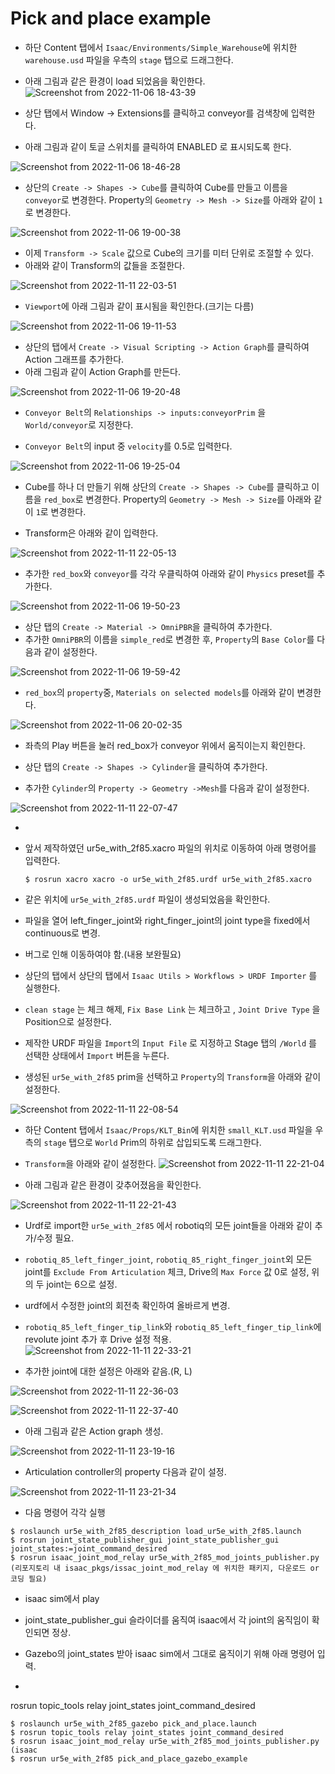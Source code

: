 # Pick and place example
- 하단 Content 탭에서 `Isaac/Environments/Simple_Warehouse`에 위치한 `warehouse.usd` 파일을 우측의 `stage` 탭으로 드래그한다.

- 아래 그림과 같은 환경이 load 되었음을 확인한다.
![Screenshot from 2022-11-06 18-43-39](https://user-images.githubusercontent.com/60342784/200164020-11854545-5aac-47b9-9daa-49a5e41355b9.png)

- 상단 탭에서 Window -> Extensions를 클릭하고 conveyor를 검색창에 입력한다.
- 아래 그림과 같이 토글 스위치를 클릭하여 ENABLED 로 표시되도록 한다.

![Screenshot from 2022-11-06 18-46-28](https://user-images.githubusercontent.com/60342784/200164109-5f0d6533-a215-480e-b814-5630ba2a04e9.png)

- 상단의 `Create -> Shapes -> Cube`를 클릭하여 Cube를 만들고 이름을 `conveyor`로 변경한다. Property의 `Geometry -> Mesh -> Size`를 아래와 같이 `1`로 변경한다.

![Screenshot from 2022-11-06 19-00-38](https://user-images.githubusercontent.com/60342784/200164633-2ce53aa0-548b-45dc-9c36-b3ea3e37990f.png)

- 이제 `Transform -> Scale` 값으로 Cube의 크기를 미터 단위로 조절할 수 있다.
- 아래와 같이 Transform의 값들을 조절한다.

![Screenshot from 2022-11-11 22-03-51](https://user-images.githubusercontent.com/60342784/201346137-3ff1d2db-2e50-4a78-9958-2df103f6a6dd.png)


- `Viewport`에 아래 그림과 같이 표시됨을 확인한다.(크기는 다름)

![Screenshot from 2022-11-06 19-11-53](https://user-images.githubusercontent.com/60342784/200165112-503c424e-82b8-47a9-8aed-d3e227e17358.png)

- 상단의 탭에서 `Create -> Visual Scripting -> Action Graph`를 클릭하여 Action 그래프를 추가한다.
- 아래 그림과 같이 Action Graph를 만든다.

![Screenshot from 2022-11-06 19-20-48](https://user-images.githubusercontent.com/60342784/200165438-04460a5b-7d3b-4297-8129-0330e31f7c18.png)

- `Conveyor Belt`의 `Relationships -> inputs:conveyorPrim` 을 `World/conveyor`로 지정한다. 

- `Conveyor Belt`의 input 중 `velocity`를 0.5로 입력한다.

![Screenshot from 2022-11-06 19-25-04](https://user-images.githubusercontent.com/60342784/200165603-a2e53ec8-7b00-4ff5-8306-ce31a1e385c4.png)

- Cube를 하나 더 만들기 위해 상단의 `Create -> Shapes -> Cube`를 클릭하고 이름을 `red_box`로 변경한다. Property의 `Geometry -> Mesh -> Size`를 아래와 같이 `1`로 변경한다.

- Transform은 아래와 같이 입력한다.

![Screenshot from 2022-11-11 22-05-13](https://user-images.githubusercontent.com/60342784/201346376-381c9575-3e8b-43bf-9a38-ccafdda06793.png)


- 추가한 `red_box`와 `conveyor`를 각각 우클릭하여 아래와 같이 `Physics` preset를 추가한다.

![Screenshot from 2022-11-06 19-50-23](https://user-images.githubusercontent.com/60342784/200166520-1d5cddab-33f7-4280-8864-5b7e6bf73040.png)

- 상단 탭의 `Create -> Material -> OmniPBR`을 클릭하여 추가한다.
- 추가한 `OmniPBR`의 이름을 `simple_red`로 변경한 후, `Property`의 `Base Color`를 다음과 같이 설정한다.

![Screenshot from 2022-11-06 19-59-42](https://user-images.githubusercontent.com/60342784/200166879-b5a3a29a-72e4-408b-bf3e-8a545faca986.png)

- `red_box`의 `property`중, `Materials on selected models`를 아래와 같이 변경한다.

![Screenshot from 2022-11-06 20-02-35](https://user-images.githubusercontent.com/60342784/200166997-4d30b250-1a26-4180-8444-f21d212b94d9.png)

- 좌측의 Play 버튼을 눌러 red_box가 conveyor 위에서 움직이는지 확인한다.

- 상단 탭의 `Create -> Shapes -> Cylinder`을 클릭하여 추가한다.
- 추가한 `Cylinder`의 `Property -> Geometry ->Mesh`를 다음과 같이 설정한다.

![Screenshot from 2022-11-11 22-07-47](https://user-images.githubusercontent.com/60342784/201346842-d1569bc3-0884-4eb9-b8db-482fd88981f0.png)

- 
- 앞서 제작하였던  ur5e_with_2f85.xacro 파일의 위치로 이동하여 아래 명령어를 입력한다.
	 ```
	$ rosrun xacro xacro -o ur5e_with_2f85.urdf ur5e_with_2f85.xacro
	```
- 같은 위치에 `ur5e_with_2f85.urdf` 파일이 생성되었음을 확인한다.
- 파일을 열어 left_finger_joint와 right_finger_joint의 joint type을 fixed에서 continuous로 변경.
- 버그로 인해 이동하여야 함.(내용 보완필요)
- 상단의 탭에서 상단의 탭에서  `Isaac Utils > Workflows > URDF Importer`  를 실행한다.

- `clean stage` 는 체크 해제, `Fix Base Link` 는 체크하고 , `Joint Drive Type` 을 Position으로 설정한다.

- 제작한 URDF 파일을 `Import`의 `Input File` 로 지정하고 Stage 탭의  `/World`  를 선택한 상태에서  `Import`  버튼을 누른다.
- 생성된 `ur5e_with_2f85` prim을 선택하고 `Property`의 `Transform`을 아래와 같이 설정한다.

![Screenshot from 2022-11-11 22-08-54](https://user-images.githubusercontent.com/60342784/201347038-7dc9c6c3-0125-4f5b-b502-0862348b48ca.png)

- 하단 Content 탭에서 `Isaac/Props/KLT_Bin`에 위치한 `small_KLT.usd` 파일을 우측의 `stage` 탭으로 `World` Prim의 하위로 삽입되도록 드래그한다.
- `Transform`을 아래와 같이 설정한다.
 ![Screenshot from 2022-11-11 22-21-04](https://user-images.githubusercontent.com/60342784/201348901-57256d47-2a1e-4f69-ad03-3b9585eeb17b.png)

- 아래 그림과 같은 환경이 갖추어졌음을 확인한다.

![Screenshot from 2022-11-11 22-21-43](https://user-images.githubusercontent.com/60342784/201349003-7dbe28a8-4542-4169-bc4b-cc203b0db1e0.png)


- Urdf로 import한 `ur5e_with_2f85` 에서  robotiq의 모든 joint들을 아래와 같이 추가/수정 필요.
- `robotiq_85_left_finger_joint`, `robotiq_85_right_finger_joint`외 모든 joint를 `Exclude From Articulation` 체크, Drive의 `Max Force` 값 0로 설정, 위의 두 joint는 6으로 설정.
- urdf에서 수정한 joint의 회전축 확인하여 올바르게 변경.
- `robotiq_85_left_finger_tip_link`와 `robotiq_85_left_finger_tip_link`에 revolute joint 추가 후 Drive 설정 적용.
 ![Screenshot from 2022-11-11 22-33-21](https://user-images.githubusercontent.com/60342784/201351042-b08721ec-a038-4d45-9dd5-5772edcfb1ed.png)

- 추가한 joint에 대한 설정은 아래와 같음.(R, L)

![Screenshot from 2022-11-11 22-36-03](https://user-images.githubusercontent.com/60342784/201351415-cd7bc58b-8898-49ee-9b79-a914ed7318f1.png)

![Screenshot from 2022-11-11 22-37-40](https://user-images.githubusercontent.com/60342784/201351620-6fe3e96b-d47e-47fd-ad4d-ff4f3c03641f.png)

- 아래 그림과 같은 Action graph 생성.

![Screenshot from 2022-11-11 23-19-16](https://user-images.githubusercontent.com/60342784/201359011-ec752985-eb88-49f8-a539-848881d7e78e.png)

- Articulation controller의 property 다음과 같이 설정.

![Screenshot from 2022-11-11 23-21-34](https://user-images.githubusercontent.com/60342784/201359408-6a895f89-ee19-45eb-ac37-e649291431f7.png)

- 다음 명령어 각각 실행
```
$ roslaunch ur5e_with_2f85_description load_ur5e_with_2f85.launch
$ rosrun joint_state_publisher_gui joint_state_publisher_gui joint_states:=joint_command_desired
$ rosrun isaac_joint_mod_relay ur5e_with_2f85_mod_joints_publisher.py
(리포지토리 내 isaac_pkgs/issac_joint_mod_relay 에 위치한 패키지, 다운로드 or 코딩 필요)
```
- isaac sim에서 play
- joint_state_publisher_gui 슬라이더를 움직여 isaac에서 각 joint의 움직임이 확인되면 정상.

- Gazebo의 joint_states 받아 isaac sim에서 그대로 움직이기 위해 아래 명령어 입력.
- 
rosrun topic_tools relay joint_states joint_command_desired
```
$ roslaunch ur5e_with_2f85_gazebo pick_and_place.launch
$ rosrun topic_tools relay joint_states joint_command_desired
$ rosrun isaac_joint_mod_relay ur5e_with_2f85_mod_joints_publisher.py
(isaac
$ rosrun ur5e_with_2f85 pick_and_place_gazebo_example
```
<!--stackedit_data:
eyJoaXN0b3J5IjpbNzczMjQ4NTE5LC0xNzQ2OTIyNDc3LDE2Mz
A1MDg0LC0xMzQ3OTM5ODIxLC05MzgzODQ2MzYsLTE3NTY0Mjgw
OTksLTE1ODMzNDEzNzQsLTg5OTM4NDA5MCwtNDE4OTc2MjE4LD
IwMTgwNzM3MjYsLTE0OTY0MzA4MzAsNjc4MTk3NzA0LC03ODE0
MzE1NTEsMjcyMzkxNzI1LC0xNzU4ODc1MDkzLDQ5MjA3MDI4NV
19
-->